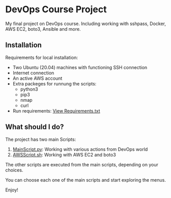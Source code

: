 # DevOps Course Project

My final project on DevOps course. Including working with sshpass, Docker, AWS EC2, boto3, Ansible and more.



## Installation

Requirements for local installation:
- Two Ubuntu (20.04) machines with functioning SSH connection
- Internet connection
- An active AWS account
- Extra packeges for runnung the scripts:
  - python3
  - pip3
  - nmap
  - curl
- Run requirements: [View Requirements.txt](requirements.txt)



## What should I do?

The project has two main Scripts:
1. [MainScript.py](MainScript.py): Working with various actions from DevOps world
2. [AWSScript.sh](AWSScript.sh): Working with AWS EC2 and boto3

The other scripts are executed from the main scripts, depending on your choices.

You can choose each one of the main scripts and start exploring the menus.

Enjoy!
